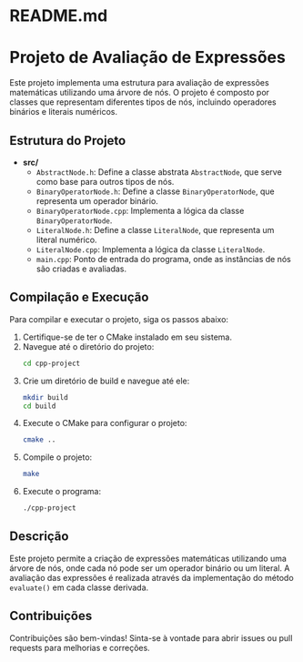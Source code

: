 # README.md

# Projeto de Avaliação de Expressões

Este projeto implementa uma estrutura para avaliação de expressões matemáticas utilizando uma árvore de nós. O projeto é composto por classes que representam diferentes tipos de nós, incluindo operadores binários e literais numéricos.

## Estrutura do Projeto

- **src/**
  - `AbstractNode.h`: Define a classe abstrata `AbstractNode`, que serve como base para outros tipos de nós.
  - `BinaryOperatorNode.h`: Define a classe `BinaryOperatorNode`, que representa um operador binário.
  - `BinaryOperatorNode.cpp`: Implementa a lógica da classe `BinaryOperatorNode`.
  - `LiteralNode.h`: Define a classe `LiteralNode`, que representa um literal numérico.
  - `LiteralNode.cpp`: Implementa a lógica da classe `LiteralNode`.
  - `main.cpp`: Ponto de entrada do programa, onde as instâncias de nós são criadas e avaliadas.

## Compilação e Execução

Para compilar e executar o projeto, siga os passos abaixo:

1. Certifique-se de ter o CMake instalado em seu sistema.
2. Navegue até o diretório do projeto:
   ```bash
   cd cpp-project
   ```
3. Crie um diretório de build e navegue até ele:
   ```bash
   mkdir build
   cd build
   ```
4. Execute o CMake para configurar o projeto:
   ```bash
   cmake ..
   ```
5. Compile o projeto:
   ```bash
   make
   ```
6. Execute o programa:
   ```bash
   ./cpp-project
   ```

## Descrição

Este projeto permite a criação de expressões matemáticas utilizando uma árvore de nós, onde cada nó pode ser um operador binário ou um literal. A avaliação das expressões é realizada através da implementação do método `evaluate()` em cada classe derivada.

## Contribuições

Contribuições são bem-vindas! Sinta-se à vontade para abrir issues ou pull requests para melhorias e correções.